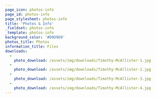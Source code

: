 ```yaml
---
page_icon: photos-info
page_id: photos-info
page_stylesheet: photos-info
title: 'Photos & Info'
_fieldset: photos-info
_template: photos-info
background_color: '#D9D9D9'
photos_title: Photos
information_title: Files
downloads:
  - 
    photo_download: /assets/img/downloads/Timothy-McAllister-1.jpg
  - 
    photo_download: /assets/img/downloads/Timothy-McAllister-2.jpg
  - 
    photo_download: /assets/img/downloads/Timothy-McAllister-3.jpg
  - 
    photo_download: /assets/img/downloads/Timothy-McAllister-4.jpg
---
```



